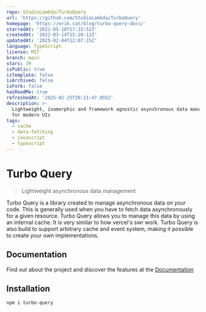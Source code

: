 ```yaml
---
repo: StudioLambda/TurboQuery
url: 'https://github.com/StudioLambda/TurboQuery'
homepage: 'https://erik.cat/blog/turbo-query-docs/'
starredAt: '2022-05-10T17:22:52Z'
createdAt: '2022-03-14T15:20:13Z'
updatedAt: '2025-02-04T12:07:15Z'
language: TypeScript
license: MIT
branch: main
stars: 39
isPublic: true
isTemplate: false
isArchived: false
isFork: false
hasReadMe: true
refreshedAt: '2025-02-25T20:21:47.055Z'
description: >-
  Lightweight, isomorphic and framework agnostic asynchronous data management
  for modern UIs
tags:
  - cache
  - data-fetching
  - javascript
  - typescript
---
```


# Turbo Query

> Lightweight asynchronous data management

Turbo Query is a library created to manage asynchronous data on your code. This is generally used when you have to fetch data asynchronously for a given resource. Turbo Query allows you to manage this data by using an internal cache. It is very similar to how vercel's swr work. Turbo Query is also build to support arbitrary cache and event system, making it possible to create your own implementations.

## Documentation

Find out about the project and discover the features at the [Documentation](https://erik.cat/blog/turbo-query-docs/)

## Installation

```
npm i turbo-query
```
